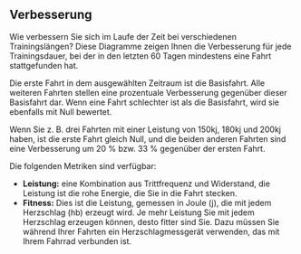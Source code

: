 ## Verbesserung

Wie verbessern Sie sich im Laufe der Zeit bei verschiedenen Trainingslängen? Diese Diagramme zeigen Ihnen die Verbesserung für jede Trainingsdauer, bei der in den letzten 60 Tagen mindestens eine Fahrt stattgefunden hat.

Die erste Fahrt in dem ausgewählten Zeitraum ist die Basisfahrt. Alle weiteren Fahrten stellen eine prozentuale Verbesserung gegenüber dieser Basisfahrt dar. Wenn eine Fahrt schlechter ist als die Basisfahrt, wird sie ebenfalls mit Null bewertet.

Wenn Sie z. B. drei Fahrten mit einer Leistung von 150kj, 180kj und 200kj haben, ist die erste Fahrt gleich Null, und die beiden anderen Fahrten sind eine Verbesserung um 20 % bzw. 33 % gegenüber der ersten Fahrt.

Die folgenden Metriken sind verfügbar:

* **Leistung:** eine Kombination aus Trittfrequenz und Widerstand, die Leistung ist die rohe Energie, die Sie in die Fahrt stecken.
* **Fitness:** Dies ist die Leistung, gemessen in Joule (j), die mit jedem Herzschlag (hb) erzeugt wird. Je mehr Leistung Sie mit jedem Herzschlag erzeugen können, desto fitter sind Sie. Dazu müssen Sie während Ihrer Fahrten ein Herzschlagmessgerät verwenden, das mit Ihrem Fahrrad verbunden ist.